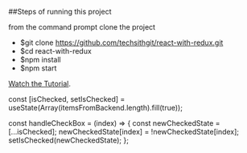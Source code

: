 ##Steps of running this project

from the command prompt clone the project

* $git clone https://github.com/techsithgit/react-with-redux.git
* $cd react-with-redux
* $npm install
* $npm start

[Watch the Tutorial](https://youtu.be/Fq15pkckMqQ).

  const [isChecked, setIsChecked] = useState(Array(itemsFromBackend.length).fill(true));

  const handleCheckBox = (index) => {
    const newCheckedState = [...isChecked];
    newCheckedState[index] = !newCheckedState[index];
    setIsChecked(newCheckedState);
  };
